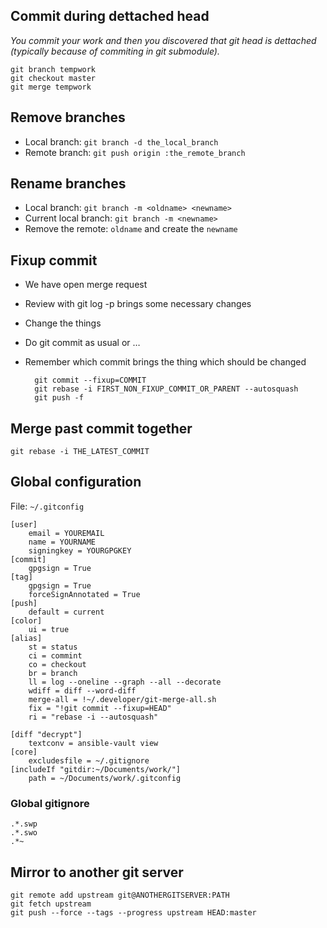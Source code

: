 ## Commit during dettached head

_You commit your work and then you discovered that git head is dettached (typically because of commiting in git submodule)._

```
git branch tempwork
git checkout master
git merge tempwork
```

## Remove branches

- Local branch: `git branch -d the_local_branch`
- Remote branch: `git push origin :the_remote_branch`

## Rename branches

- Local branch: `git branch -m <oldname> <newname>`
- Current local branch: `git branch -m <newname>`
- Remove the remote: `oldname` and create the `newname`

## Fixup commit

- We have open merge request
- Review with git log -p brings some necessary changes
- Change the things
- Do git commit as usual or …
- Remember which commit brings the thing which should be changed

		git commit --fixup=COMMIT
		git rebase -i FIRST_NON_FIXUP_COMMIT_OR_PARENT --autosquash
		git push -f

## Merge past commit together

	git rebase -i THE_LATEST_COMMIT

## Global configuration

File: `~/.gitconfig`

	[user]
		email = YOUREMAIL
		name = YOURNAME
		signingkey = YOURGPGKEY
	[commit]
		gpgsign = True
	[tag]
		gpgsign = True
		forceSignAnnotated = True
	[push]
		default = current
	[color]
		ui = true
	[alias]
		st = status
		ci = commint
		co = checkout
		br = branch
		ll = log --oneline --graph --all --decorate
		wdiff = diff --word-diff
		merge-all = !~/.developer/git-merge-all.sh
		fix = "!git commit --fixup=HEAD"
		ri = "rebase -i --autosquash"

	[diff "decrypt"]
		textconv = ansible-vault view
	[core]
		excludesfile = ~/.gitignore
	[includeIf "gitdir:~/Documents/work/"]
		path = ~/Documents/work/.gitconfig


### Global gitignore

```
.*.swp
.*.swo
.*~
```

## Mirror to another git server

	git remote add upstream git@ANOTHERGITSERVER:PATH
	git fetch upstream
	git push --force --tags --progress upstream HEAD:master

